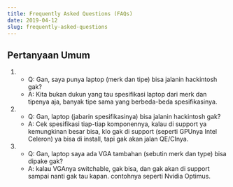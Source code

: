 ```yaml
---
title: Frequently Asked Questions (FAQs)
date: 2019-04-12
slug: frequently-asked-questions
---
```


## Pertanyaan Umum
1. 
   - Q: Gan, saya punya laptop (merk dan tipe) bisa jalanin hackintosh gak?
   - A: Kita bukan dukun yang tau spesifikasi laptop dari merk dan tipenya aja, banyak tipe sama yang berbeda-beda spesifikasinya.
2. 
   - Q: Gan, laptop (jabarin spesifikasinya) bisa jalanin hackintosh gak?
   - A: Cek spesifikasi tiap-tiap komponennya, kalau di support ya kemungkinan besar bisa, klo gak di support (seperti GPUnya Intel Celeron) ya bisa di install, tapi gak akan jalan QE/CInya.
3. - Q: Gan, laptop saya ada VGA tambahan (sebutin merk dan type) bisa dipake gak?
   - A: kalau VGAnya switchable, gak bisa, dan gak akan di support sampai nanti gak tau kapan. contohnya seperti Nvidia Optimus.